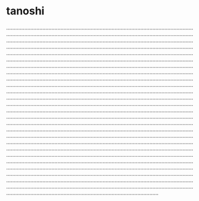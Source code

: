 # tanoshi
.............................................................................................................................................................................................................................................................................................................................................................................................................................................................................................................................................................................................................................................................................................................................................................................................................................................................................................................................................................................................................................................................................................................................................................................................................................................................................................................................................................................................................................................................................................................................................................................................................................................................................................................................................................................................................................................................................................................................................................................................................................................................................................................................................................................................................................................................................................................................................................................................................................................................................................................................................................................................................................................................................................................................................................................................................................................................................................................................................................................................................................................................................................................................................................................................................................................................................................................................................................................................................................................................
